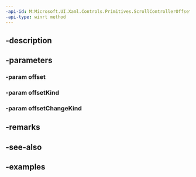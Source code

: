 ```yaml
---
-api-id: M:Microsoft.UI.Xaml.Controls.Primitives.ScrollControllerOffsetChangeRequestedEventArgs.#ctor(System.Double,Microsoft.UI.Xaml.Controls.ScrollerViewKind,Microsoft.UI.Xaml.Controls.ScrollerViewChangeKind)
-api-type: winrt method
---
```


## -description

## -parameters

### -param offset

### -param offsetKind

### -param offsetChangeKind

## -remarks

## -see-also

## -examples

